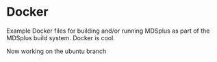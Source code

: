 Docker
======

Example Docker files for building and/or running MDSplus
as part of the MDSplus build system.  Docker is cool.

Now working on the ubuntu branch

